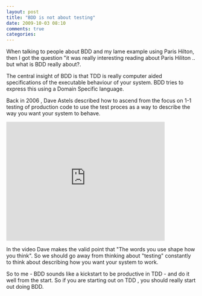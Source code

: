```yaml
---
layout: post
title: "BDD is not about testing"
date: 2009-10-03 08:10
comments: true 
categories: 
---
```

When talking to people about BDD and my lame example using Paris Hilton, then I got the question "it was really interesting reading about Paris Hiliton .. but what is BDD really about?.

The central insight of BDD is that TDD is really computer aided specifications of the executable behaviour of your system. BDD tries to express this using a Domain Specific language.

Back in 2006 , Dave Astels described how to ascend from the focus on 1-1 testing of production code to use the test proces as a way to describe the way you want your system to behave.


<iframe width="420" height="315" src="https://www.youtube.com/embed/XOkHh8zF33o" frameborder="0" allowfullscreen></iframe>


In the video Dave makes the valid point that "The words you use shape how you think".  So we should go away from thinking about "testing" constantly to think about describing how you want your system to work.

So to me - BDD sounds like a kickstart to be productive in TDD - and do it well from the start. So if you are starting out on TDD , you should really start out doing BDD.

